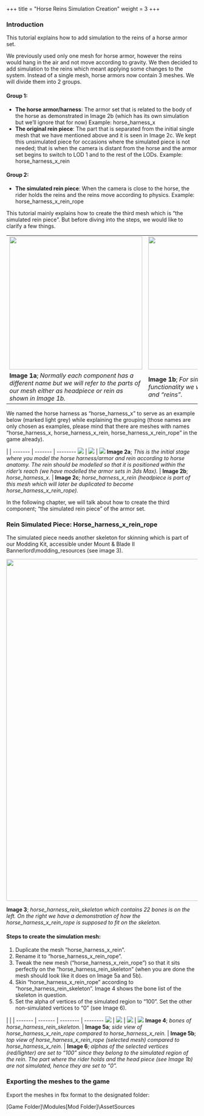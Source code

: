 +++
title = "Horse Reins Simulation Creation"
weight = 3
+++

### Introduction 

This tutorial explains how to add simulation to the reins of a horse armor set. 

We previously used only one mesh for horse armor, however the reins would hang in the air and not move according to gravity. We then decided to add simulation to the reins which meant applying some changes to the system. Instead of a single mesh, horse armors now contain 3 meshes. We will divide them into 2 groups.

#### Group 1:

- **The horse armor/harness**:  The armor set that is related to the body of the horse as demonstrated in Image 2b (which has its own simulation but we’ll ignore that for now) Example: horse_harness_x
- **The original rein piece**: The part that is separated from the initial single mesh that we have mentioned above and it is seen in Image 2c. We kept this unsimulated piece for occasions where the simulated piece is not needed; that is when the camera is distant from the horse and the armor set begins to switch to LOD 1 and to the rest of the LODs. Example: horse_harness_x_rein

#### Group 2:

- **The simulated rein piece**: When the camera is close to the horse, the rider holds the reins and the reins move according to physics. Example: horse_harness_x_rein_rope

This tutorial mainly explains how to create the third mesh which is “the simulated rein piece”. But before diving into the steps, we would like to clarify a few things.

|  |  |
| ------ | ----------- |
| <img src="/img/horse_reins_simulation_creation/image_1a.png" width="350px"/> | <img src="/img/horse_reins_simulation_creation/image_1b.png" width="350px"/> |
| **Image 1a**; *Normally each component has a different name but we will refer to the parts of our mesh either as headpiece or rein as shown in Image 1b.* | **Image 1b**; *For simplicity and due to functionality we will only use “head piece” and “reins”.* |

We named the horse harness as  “horse_harness_x” to serve as an example below (marked light grey) while explaining the grouping (those names are only chosen as examples, please mind that there are meshes with names  “horse_harness_x, horse_harness_x_rein, horse_harness_x_rein_rope” in the game already).

 |  | 
------- | ------- | --------
<img src="/img/horse_reins_simulation_creation/image_2a.png"/> | <img src="/img/horse_reins_simulation_creation/image_2b.png"/> | <img src="/img/horse_reins_simulation_creation/image_2c.png"/>
**Image 2a**; *This is the initial stage where you model the horse harness/armor and rein according to horse anatomy. The rein should be modelled so that it is positioned within the rider’s reach (we have modelled the armor sets in 3ds Max).* | **Image 2b**; *horse_harness_x.* | **Image 2c**; *horse_harness_x_rein (headpiece is part of this mesh which will later be duplicated to become horse_harness_x_rein_rope).*

In the following chapter, we will talk about how to create the third component; “the simulated rein piece” of the armor set.

### Rein Simulated Piece: Horse_harness_x_rein_rope

The simulated piece needs another skeleton for skinning which is part of our Modding Kit, accessible under Mount & Blade II Bannerlord\modding_resources (see image 3).

<img src="/img/horse_reins_simulation_creation/image_3.png" width="900px"/>

**Image 3**; *horse_harness_rein_skeleton which contains 22 bones is on the left. On the right we have a demonstration of how the horse_harness_x_rein_rope is supposed to fit on the skeleton.*

#### Steps to create the simulation mesh:
1. Duplicate the mesh “horse_harness_x_rein”.
2. Rename it to “horse_harness_x_rein_rope”.
3. Tweak the new mesh (“horse_harness_x_rein_rope”) so that it sits perfectly on the “horse_harness_rein_skeleton” (when you are done the mesh should look like it does on Image 5a and 5b).
4. Skin “horse_harness_x_rein_rope” according to “horse_harness_rein_skeleton”. Image 4 shows the bone list of the skeleton in question.
5. Set the alpha of vertices of the simulated region to “100”. Set the other non-simulated vertices to “0” (see Image 6).

 |  |  | 
------- | ------- | -------- | --------
<img src="/img/horse_reins_simulation_creation/image_4.png"/> | <img src="/img/horse_reins_simulation_creation/image_5a.png"/> | <img src="/img/horse_reins_simulation_creation/image_5b.png"/> | <img src="/img/horse_reins_simulation_creation/image_6.png"/>
**Image 4**; *bones of horse_harness_rein_skeleton.* | **Image 5a**; *side view of horse_harness_x_rein_rope compared to horse_harness_x_rein.* | **Image 5b**; *top view of horse_harness_x_rein_rope (selected mesh) compared to horse_harness_x_rein.* | **Image 6**; *alphas of the selected vertices (red/lighter) are set to “100” since they belong to the simulated region of the rein. The part where the rider holds and the head piece (see Image 1b) are not simulated, hence they are set to “0”.*

### Exporting the meshes to the game

Export the meshes in fbx format to the designated folder:

[Game Folder]\Modules\[Mod Folder]\AssetSources
